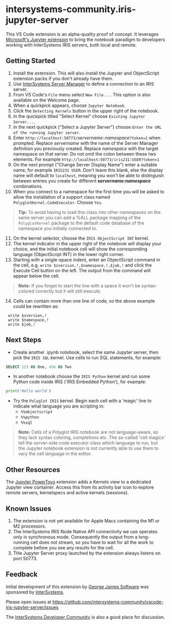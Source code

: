 # intersystems-community.iris-jupyter-server

This VS Code extension is an alpha-quality proof of concept. It leverages [Microsoft's Jupyter extension](https://marketplace.visualstudio.com/items?itemName=ms-toolsai.jupyter) to bring the notebook paradigm to developers working with InterSystems IRIS servers, both local and remote.

## Getting Started

1. Install the extension. This will also install the Jupyter and ObjectScript extension packs if you don't already have them.
2. Use [InterSystems Server Manager](https://marketplace.visualstudio.com/items?itemName=intersystems-community.servermanager) to define a connection to an IRIS server.
3. From VS Code's `File` menu select `New File...`. This option is also available on the Welcome page.
4. When a quickpick appears, choose `Jupyter Notebook`.
5. Click the `Detecting Kernels` button in the upper right of the notebook.
6. In the quickpick titled "Select Kernel" choose `Existing Jupyter Server...`.
7. In the next quickpick ("Select a Jupyter Server") choose `Enter the URL of the running Jupyter server`.
8. Enter `http://localhost:50773/`_servername_`:`_namespace_`?token=1` when prompted. Replace _servername_ with the name of the Server Manager definition you previously created. Replace _namespace_ with the target namespace on that server. Do not omit the colon between these two elements. For example `http://localhost:50773/iris231:USER?token=1`
9. On the next prompt ("Change Server Display Name") enter a suitable name, for example `IRIS231 USER`. Don't leave this blank, else the display name will default to `localhost`, meaning you won't be able to distinguish between entries you create for different **_servername_:_namespace_** combinations. 
10. When you connect to a namespace for the first time you will be asked to allow the installation of a support class named `PolyglotKernel.CodeExecutor`. Choose `Yes`.
> **Tip:** To avoid having to load this class into other namespaces on the same server you can add a %ALL package mapping of the `PolyglotKernel` package to the default code database of the namespace you initially connected to.
11. On the kernel selector, choose the `IRIS ObjectScript INT` kernel.
12. The kernel indicator in the upper right of the notebook will display your choice, and the initial notebook cell will show the corresponding language (ObjectScript INT) in the lower right corner.
13. Starting with a single-space indent, enter an ObjectScript command in the cell, e.g. `write $zversion,!,$namespace,!,$job,!` and click the Execute Cell button on the left. The output from the command will appear below the cell.
> **Note:** If you forget to start the line with a space it won't be syntax-colored correctly but it will still execute.
14. Cells can contain more than one line of code, so the above example could be rewritten as:
```objectscript
 write $zversion,!
 write $namespace,!
 write $job,!
``` 

## Next Steps

- Create another .ipynb notebook, select the same Jupyter server, then pick the `IRIS SQL` kernel. Use cells to run SQL statements, for example:
```sql
SELECT 123 AS One, 456 AS Two
```
- In another notebook choose the `IRIS Python` kernel and run some Python code inside IRIS ('IRIS Embedded Python'), for example:
```python
print('Hello world')
```
- Try the `Polyglot IRIS` kernel. Begin each cell with a 'magic' line to indicate what language you are scripting in:
	- `%%objectscript`
	- `%%python`
	- `%%sql`
	
> **Note:** Cells of a Polyglot IRIS notebook are not language-aware, so they lack syntax coloring, completions etc. The so-called 'cell magics' tell the server-side code executor class which language to run, but the Jupyter notebook extension is not currently able to use them to vary the cell language in the editor.

## Other Resources

The [Jupyter PowerToys](https://marketplace.visualstudio.com/items?itemName=ms-toolsai.vscode-jupyter-powertoys) extension adds a Kernels view to a dedicated Jupyter view container. Access this from its activity bar icon to explore remote servers, kernelspecs and active kernels (sessions).

## Known Issues

1. The extension is not yet available for Apple Macs containing the M1 or M2 processors.
2. The InterSystems IRIS Node Native API connectivity we use operates only in synchronous mode. Consequently the output from a long-running cell does not stream, so you have to wait for all the work to complete before you see any results for the cell.
3. THe Jupyter Server proxy launched by the extension always listens on port 50773.

## Feedback

Initial development of this extension by [George James Software](https://georgejames.com/) was sponsored by [InterSystems](https://intersystems.com/).

Please open issues at https://github.com/intersystems-community/vscode-iris-jupyter-server/issues

The [InterSystems Developer Community](https://community.intersystems.com/) is also a good place for discussion.
